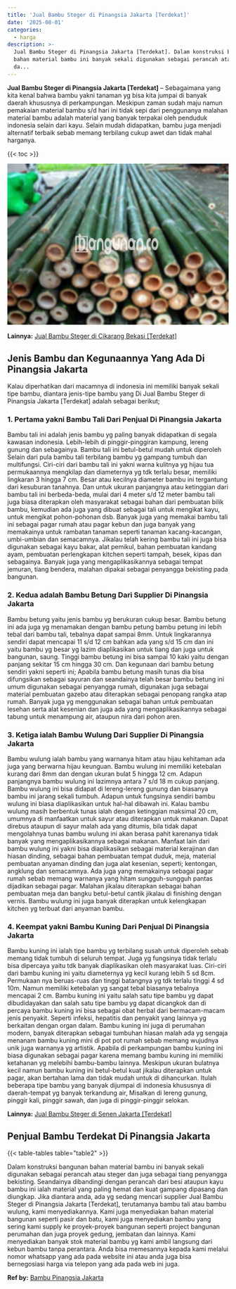 ```yaml
---
title: 'Jual Bambu Steger di Pinangsia Jakarta [Terdekat]'
date: '2025-08-01'
categories:
  - harga
description: >-
  Jual Bambu Steger di Pinangsia Jakarta [Terdekat]. Dalam konstruksi bangunan
  bahan material bambu ini banyak sekali digunakan sebagai perancah atau steger
  da...
---
```


**Jual Bambu Steger di Pinangsia Jakarta \[Terdekat\]** – Sebagaimana yang kita kenal bahwa bambu yakni tanaman yg bisa kita jumpai di banyak daerah khususnya di perkampungan. Meskipun zaman sudah maju namun pemakaian material bambu s/d hari ini tidak sepi dari penggunanya malahan material bambu adalah material yang banyak terpakai oleh penduduk indonesia selain dari kayu. Selain mudah didapatkan, bambu juga menjadi alternatif terbaik sebab memang terbilang cukup awet dan tidak mahal harganya.

{{< toc >}}

![Jual Bambu Steger di Pinangsia Jakarta [Terdekat]](/images/jual-bambu-tali-23.png)

**Lainnya:** [Jual Bambu Steger di Cikarang Bekasi \[Terdekat\]](https://bambu.bangunan.co/jual-bambu-steger-di-cikarang-bekasi-terdekat/)

## Jenis Bambu dan Kegunaannya Yang Ada Di Pinangsia Jakarta

Kalau diperhatikan dari macamnya di indonesia ini memiliki banyak sekali tipe bambu, diantara jenis-tipe bambu yang Di Jual Bambu Steger di Pinangsia Jakarta \[Terdekat\] adalah sebagai berikut;

### 1\. Pertama yakni Bambu Tali Dari Penjual Di Pinangsia Jakarta

Bambu tali ini adalah jenis bambu yg paling banyak didapatkan di segala kawasan indonesia. Lebih-lebih di pinggir-pinggiran kampung, lereng gunung dan sebagainya. Bambu tali ini betul-betul mudah untuk diperoleh Selain dari pula bambu tali terbilang bambu yg gampang tumbuh dan multifungsi. Ciri-ciri dari bambu tali ini yakni warna kulitnya yg hijau tua permukaannya mengkilap dan diameternya yg tdk terlalu besar, memiliki lingkaran 3 hingga 7 cm. Besar atau kecilnya diameter bambu ini tergantung dari kesuburan tanahnya. Dan untuk ukuran panjangnya atau ketinggian dari bambu tali ini berbeda-beda, mulai dari 4 meter s/d 12 meter bambu tali juga biasa diterapkan oleh masyarakat sebagai bahan dari pembuatan bilik bambu, kemudian ada juga yang dibuat sebagai tali untuk mengikat kayu, untuk mengikat pohon-pohonan dsb. Banyak juga yang memakai bambu tali ini sebagai pagar rumah atau pagar kebun dan juga banyak yang memakainya untuk rambatan tanaman seperti tanaman kacang-kacangan, umbi-umbian dan semacamnya. Jikalau telah kering bambu tali ini juga bisa digunakan sebagai kayu bakar, alat pemikul, bahan pembuatan kandang ayam, pembuatan perlengkapan kitchen seperti tampah, besek, kipas dan sebagainya. Banyak juga yang mengaplikasikannya sebagai tempat jemuran, tiang bendera, malahan dipakai sebagai penyangga bekisting pada bangunan.

### 2\. Kedua adalah Bambu Betung Dari Supplier Di Pinangsia Jakarta

Bambu betung yaitu jenis bambu yg berukuran cukup besar. Bambu betung ini ada juga yg menamakan dengan bambu petung bambu petung ini lebih tebal dari bambu tali, tebalnya dapat sampai 8mm. Untuk lingkarannya sendiri dapat mencapai 11 s/d 12 cm bahkan ada yang s/d 15 cm dan ini yaitu bambu yg besar yg lazim diaplikasikan untuk tiang dan juga untuk bangunan, saung. Tinggi bambu betung ini bisa sampai 10 kaki yaitu dengan panjang sekitar 15 cm hingga 30 cm. Dan kegunaan dari bambu betung sendiri yakni seperti ini; Apabila bambu betung masih tunas dia bisa difungsikan sebagai sayuran dan seandainya telah besar bambu betung ini umum digunakan sebagai penyangga rumah, digunakan juga sebagai material pembuatan gazebo atau diterapkan sebagai penopang rangka atap rumah. Banyak juga yg menggunakan sebagai bahan untuk pembuatan lesehan serta alat kesenian dan juga ada yang mengaplikasikannya sebagai tabung untuk menampung air, ataupun nira dari pohon aren.

### 3\. Ketiga ialah Bambu Wulung Dari Supplier Di Pinangsia Jakarta

Bambu wulung ialah bambu yang warnanya hitam atau hijau kehitaman ada juga yang berwarna hijau keunguan. Bambu wulung ini memiliki ketebalan kurang dari 8mm dan dengan ukuran bulat 5 hingga 12 cm. Adapun panjangnya bambu wulung ini lazimnya antara 7 s/d 18 m cukup panjang. Bambu wulung ini bisa didapat di lereng-lereng gunung dan biasanya bambu ini jarang sekali tumbuh. Adapun untuk fungsinya sendiri bambu wulung ini biasa diaplikasikan untuk hal-hal dibawah ini. Kalau bambu wulung masih berbentuk tunas ialah dengan ketinggian maksimal 20 cm, umumnya di manfaatkan untuk sayur atau diterapkan untuk makanan. Dapat direbus ataupun di sayur malah ada yang ditumis, bila tidak dapat mengolahnya tunas bambu wulung ini akan berasa pahit karenanya tidak banyak yang mengaplikasikannya sebagai makanan. Manfaat lain dari bambu wulung ini yakni bisa diaplikasikan sebagai material kerajinan dan hiasan dinding, sebagai bahan pembuatan tempat duduk, meja, material pembuatan anyaman dinding dan juga alat kesenian, seperti; kentongan, angklung dan semacamnya. Ada juga yang memakainya sebagai pagar rumah sebab memang warnanya yang hitam sungguh-sungguh pantas dijadikan sebagai pagar. Malahan jikalau diterapkan sebagai bahan pembuatan meja dan bangku betul-betul cantik jikalau di finishing dengan vernis. Bambu wulung ini juga banyak diterapkan untuk kelengkapan kitchen yg terbuat dari anyaman bambu.

### 4\. Keempat yakni Bambu Kuning Dari Penjual Di Pinangsia Jakarta

Bambu kuning ini ialah tipe bambu yg terbilang susah untuk diperoleh sebab memang tidak tumbuh di seluruh tempat. Juga yg fungsinya tidak terlalu bisa dipercaya yaitu tdk banyak diaplikasikan oleh masyarakat luas. Ciri-ciri dari bambu kuning ini yaitu diameternya yg kecil kurang lebih 5 sd 8cm. Permukaan nya beruas-ruas dan tinggi batangnya yg tdk terlalu tinggi 4 sd 10m. Namun memiliki ketebalan yg sangat tebal biasanya tebalnya mencapai 2 cm. Bambu kuning ini yaitu salah satu tipe bambu yg dapat dibudidayakan dan salah satu tipe bambu yg dapat dicangkok dan di percaya bambu kuning ini bisa sebagai obat herbal dari bermacam-macam jenis penyakit. Seperti infeksi, hepatitis dan penyakit yang lainnya yg berkaitan dengan organ dalam. Bambu kuning ini juga di perumahan modern, banyak diterapkan sebagai tumbuhan hiasan malah ada yg sengaja menanam bambu kuning mini di pot pot rumah sebab memang wujudnya unik juga warnanya yg artistik. Apabila di perkampungan bambu kuning ini biasa digunakan sebagai pagar karena memang bambu kuning ini memiliki ketahanan yg melebihi bambu-bambu lainnya. Meskipun ukuran bulatnya kecil namun bambu kuning ini betul-betul kuat jikalau diterapkan untuk pagar, akan bertahan lama dan tidak mudah untuk di dihancurkan. Itulah beberapa tipe bambu yang banyak dijumpai di indonesia khususnya di daerah-tempat yg banyak terkandung air, Misalkan di lereng gunung, pinggir kali, pinggir sawah, dan juga di pinggir-pinggir selokan.

**Lainnya:** [Jual Bambu Steger di Senen Jakarta \[Terdekat\]](https://bambu.bangunan.co/jual-bambu-steger-di-senen-jakarta-terdekat/)

## Penjual Bambu Terdekat Di Pinangsia Jakarta

{{< table-tables table="table2" >}}

Dalam konstruksi bangunan bahan material bambu ini banyak sekali digunakan sebagai perancah atau steger dan juga sebagai tiang penyangga bekisting. Seandainya dibandingi dengan perancah dari besi ataupun kayu bambu ini ialah material yang paling hemat dan kuat gampang dipasang dan diungkap. Jika diantara anda, ada yg sedang mencari supplier Jual Bambu Steger di Pinangsia Jakarta \[Terdekat\], terutamanya bambu tali atau bambu wulung, kami menyediakannya. Kami juga menyediakan bahan material bangunan seperti pasir dan batu, kami juga menyediakan bambu yang sering kami supply ke proyek-proyek bangunan seperti project bangunan perumahan dan juga proyek gedung, jembatan dan lainnya. Kami menyediakan banyak stok material bambu yg kami ambil langsung dari kebun bambu tanpa perantara. Anda bisa memesannya kepada kami melalui nomor whatsapp yang ada pada website ini atau anda juga bisa bernegosiasi harga via telepon yang ada pada web ini juga.

**Ref by:** [Bambu Pinangsia Jakarta](https://id.wikipedia.org/wiki/Bambu)
